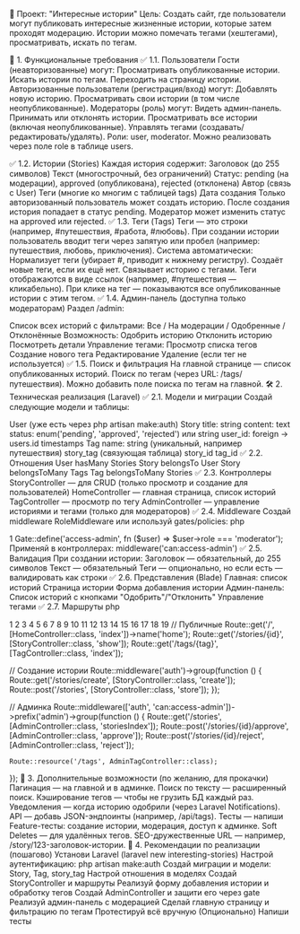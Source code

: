 🌟 Проект: "Интересные истории"
Цель: Создать сайт, где пользователи могут публиковать интересные жизненные истории, которые затем проходят модерацию. Истории можно помечать тегами (хештегами), просматривать, искать по тегам.

🧩 1. Функциональные требования
✅ 1.1. Пользователи
Гости (неавторизованные) могут:
Просматривать опубликованные истории.
Искать истории по тегам.
Переходить на страницу истории.
Авторизованные пользователи (регистрация/вход) могут:
Добавлять новую историю.
Просматривать свои истории (в том числе неопубликованные).
Модераторы (роль) могут:
Видеть админ-панель.
Принимать или отклонять истории.
Просматривать все истории (включая неопубликованные).
Управлять тегами (создавать/редактировать/удалять).
Роли: user, moderator. Можно реализовать через поле role в таблице users. 

✅ 1.2. Истории (Stories)
Каждая история содержит:
Заголовок (до 255 символов)
Текст (многострочный, без ограничений)
Статус: pending (на модерации), approved (опубликована), rejected (отклонена)
Автор (связь с User)
Теги (многие ко многим с таблицей tags)
Дата создания
Только авторизованный пользователь может создать историю.
После создания история попадает в статус pending.
Модератор может изменить статус на approved или rejected.
✅ 1.3. Теги (Tags)
Теги — это строки (например, #путешествия, #работа, #любовь).
При создании истории пользователь вводит теги через запятую или пробел (например: путешествия, любовь, приключения).
Система автоматически:
Нормализует теги (убирает #, приводит к нижнему регистру).
Создаёт новые теги, если их ещё нет.
Связывает историю с тегами.
Теги отображаются в виде ссылок (например, #путешествия — кликабельно).
При клике на тег — показываются все опубликованные истории с этим тегом.
✅ 1.4. Админ-панель (доступна только модераторам)
Раздел /admin:

Список всех историй с фильтрами:
Все / На модерации / Одобренные / Отклонённые
Возможность:
Одобрить историю
Отклонить историю
Посмотреть детали
Управление тегами:
Просмотр списка тегов
Создание нового тега
Редактирование
Удаление (если тег не используется)
✅ 1.5. Поиск и фильтрация
На главной странице — список опубликованных историй.
Поиск по тегам (через URL: /tags/путешествия).
Можно добавить поле поиска по тегам на главной.
🛠️ 2. Техническая реализация (Laravel)
✅ 2.1. Модели и миграции
Создай следующие модели и таблицы:

User (уже есть через php artisan make:auth)
Story
title: string
content: text
status: enum('pending', 'approved', 'rejected') или string
user_id: foreign -> users.id
timestamps
Tag
name: string (уникальный, например путешествия)
story_tag (связующая таблица)
story_id
tag_id
✅ 2.2. Отношения
User hasMany Stories
Story belongsTo User
Story belongsToMany Tags
Tag belongsToMany Stories
✅ 2.3. Контроллеры
StoryController — для CRUD (только просмотр и создание для пользователей)
HomeController — главная страница, список историй
TagController — просмотр по тегу
AdminController — управление историями и тегами (только для модераторов)
✅ 2.4. Middleware
Создай middleware RoleMiddleware или используй gates/policies:
php


1
Gate::define('access-admin', fn ($user) => $user->role === 'moderator');
Применяй в контроллерах: middleware('can:access-admin')
✅ 2.5. Валидация
При создании истории:
Заголовок — обязательный, до 255 символов
Текст — обязательный
Теги — опционально, но если есть — валидировать как строки
✅ 2.6. Представления (Blade)
Главная: список историй
Страница истории
Форма добавления истории
Админ-панель:
Список историй с кнопками "Одобрить"/"Отклонить"
Управление тегами
✅ 2.7. Маршруты
php


1
2
3
4
5
6
7
8
9
10
11
12
13
14
15
16
17
18
19
// Публичные
Route::get('/', [HomeController::class, 'index'])->name('home');
Route::get('/stories/{id}', [StoryController::class, 'show']);
Route::get('/tags/{tag}', [TagController::class, 'index']);

// Создание истории
Route::middleware('auth')->group(function () {
    Route::get('/stories/create', [StoryController::class, 'create']);
    Route::post('/stories', [StoryController::class, 'store']);
});

// Админка
Route::middleware(['auth', 'can:access-admin'])->prefix('admin')->group(function () {
    Route::get('/stories', [AdminController::class, 'storiesIndex']);
    Route::post('/stories/{id}/approve', [AdminController::class, 'approve']);
    Route::post('/stories/{id}/reject', [AdminController::class, 'reject']);
    
    Route::resource('/tags', AdminTagController::class);
});
🧪 3. Дополнительные возможности (по желанию, для прокачки)
Пагинация — на главной и в админке.
Поиск по тексту — расширенный поиск.
Кэширование тегов — чтобы не грузить БД каждый раз.
Уведомления — когда историю одобрили (через Laravel Notifications).
API — добавь JSON-эндпоинты (например, /api/tags).
Тесты — напиши Feature-тесты: создание истории, модерация, доступ к админке.
Soft Deletes — для удалённых тегов.
SEO-дружественные URL — например, /story/123-заголовок-истории.
📌 4. Рекомендации по реализации (пошагово)
Установи Laravel (laravel new interesting-stories)
Настрой аутентификацию: php artisan make:auth
Создай миграции и модели: Story, Tag, story_tag
Настрой отношения в моделях
Создай StoryController и маршруты
Реализуй форму добавления истории и обработку тегов
Создай AdminController и защити его через gate
Реализуй админ-панель с модерацией
Сделай главную страницу и фильтрацию по тегам
Протестируй всё вручную
(Опционально) Напиши тесты
